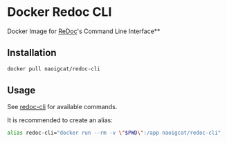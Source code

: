# Docker Redoc CLI

Docker Image for [ReDoc](https://github.com/Rebilly/ReDoc)'s Command Line Interface**

## Installation

```sh
docker pull naoigcat/redoc-cli
```

## Usage

See [redoc-cli](https://github.com/Redocly/redoc/blob/master/cli/README.md#usage) for available commands.

It is recommended to create an alias:

```sh
alias redoc-cli="docker run --rm -v \"$PWD\":/app naoigcat/redoc-cli"
```
